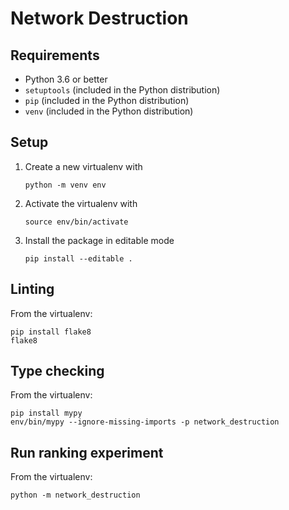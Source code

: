 # Network Destruction

## Requirements

* Python 3.6 or better
* `setuptools` (included in the Python distribution)
* `pip` (included in the Python distribution)
* `venv` (included in the Python distribution)

## Setup

1. Create a new virtualenv with
   ```
   python -m venv env
   ```

2. Activate the virtualenv with
   ```
   source env/bin/activate
   ```

3. Install the package in editable mode
   ```
   pip install --editable .
   ```

## Linting

From the virtualenv:

```
pip install flake8
flake8
```

## Type checking

From the virtualenv:

```
pip install mypy
env/bin/mypy --ignore-missing-imports -p network_destruction
```

## Run ranking experiment

From the virtualenv:

```
python -m network_destruction
```
